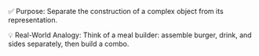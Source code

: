 ✅ Purpose:
Separate the construction of a complex object from its representation.

💡 Real-World Analogy:
Think of a meal builder: assemble burger, drink, and sides separately, then build a combo.
